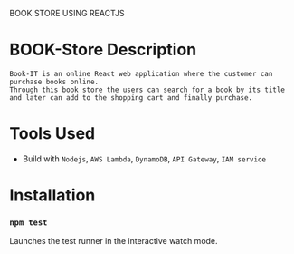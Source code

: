 BOOK STORE USING REACTJS 


# BOOK-Store Description
    Book-IT is an online React web application where the customer can purchase books online.
    Through this book store the users can search for a book by its title and later can add to the shopping cart and finally purchase.
    

# Tools Used

- Build with `Nodejs`, `AWS Lambda`, `DynamoDB`, `API Gateway`, `IAM service`


# Installation 


### `npm test`

Launches the test runner in the interactive watch mode.
